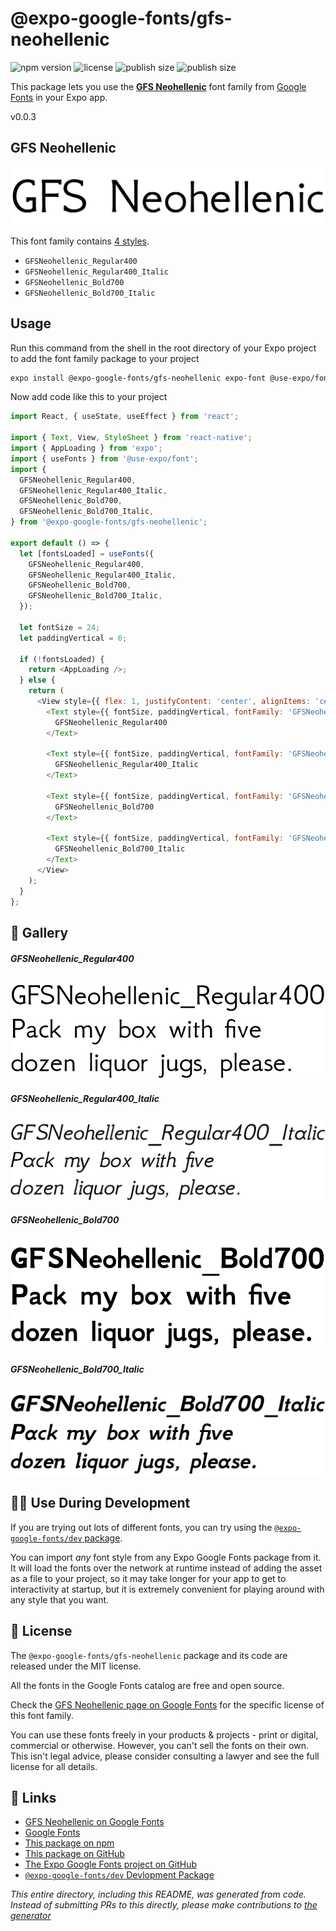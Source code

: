# @expo-google-fonts/gfs-neohellenic

![npm version](https://flat.badgen.net/npm/v/@expo-google-fonts/gfs-neohellenic)
![license](https://flat.badgen.net/github/license/expo/google-fonts)
![publish size](https://flat.badgen.net/packagephobia/install/@expo-google-fonts/gfs-neohellenic)
![publish size](https://flat.badgen.net/packagephobia/publish/@expo-google-fonts/gfs-neohellenic)

This package lets you use the [**GFS Neohellenic**](https://fonts.google.com/specimen/GFS+Neohellenic) font family from [Google Fonts](https://fonts.google.com/) in your Expo app.

v0.0.3

## GFS Neohellenic

![GFS Neohellenic](./font-family.png)

This font family contains [4 styles](#-gallery).

- `GFSNeohellenic_Regular400`
- `GFSNeohellenic_Regular400_Italic`
- `GFSNeohellenic_Bold700`
- `GFSNeohellenic_Bold700_Italic`

## Usage

Run this command from the shell in the root directory of your Expo project to add the font family package to your project
```sh
expo install @expo-google-fonts/gfs-neohellenic expo-font @use-expo/font
```

Now add code like this to your project
```js
import React, { useState, useEffect } from 'react';

import { Text, View, StyleSheet } from 'react-native';
import { AppLoading } from 'expo';
import { useFonts } from '@use-expo/font';
import {
  GFSNeohellenic_Regular400,
  GFSNeohellenic_Regular400_Italic,
  GFSNeohellenic_Bold700,
  GFSNeohellenic_Bold700_Italic,
} from '@expo-google-fonts/gfs-neohellenic';

export default () => {
  let [fontsLoaded] = useFonts({
    GFSNeohellenic_Regular400,
    GFSNeohellenic_Regular400_Italic,
    GFSNeohellenic_Bold700,
    GFSNeohellenic_Bold700_Italic,
  });

  let fontSize = 24;
  let paddingVertical = 6;

  if (!fontsLoaded) {
    return <AppLoading />;
  } else {
    return (
      <View style={{ flex: 1, justifyContent: 'center', alignItems: 'center' }}>
        <Text style={{ fontSize, paddingVertical, fontFamily: 'GFSNeohellenic_Regular400' }}>
          GFSNeohellenic_Regular400
        </Text>

        <Text style={{ fontSize, paddingVertical, fontFamily: 'GFSNeohellenic_Regular400_Italic' }}>
          GFSNeohellenic_Regular400_Italic
        </Text>

        <Text style={{ fontSize, paddingVertical, fontFamily: 'GFSNeohellenic_Bold700' }}>
          GFSNeohellenic_Bold700
        </Text>

        <Text style={{ fontSize, paddingVertical, fontFamily: 'GFSNeohellenic_Bold700_Italic' }}>
          GFSNeohellenic_Bold700_Italic
        </Text>
      </View>
    );
  }
};

```

## 🔡 Gallery

##### GFSNeohellenic_Regular400
![GFSNeohellenic_Regular400](./bd8b39a679957cee00c5e50a23c2e6d3d6ba8d207873672a245c1de120f75028.ttf.png)

##### GFSNeohellenic_Regular400_Italic
![GFSNeohellenic_Regular400_Italic](./44d41c717d709e6a615d33a24a85f8bd9bb4eff83466d4fafb85844a41ac142b.ttf.png)

##### GFSNeohellenic_Bold700
![GFSNeohellenic_Bold700](./07ff63886ca5101d1a9bc31d7fb3f8dba0dfe2b725183cfb5349444e2ad8d4ad.ttf.png)

##### GFSNeohellenic_Bold700_Italic
![GFSNeohellenic_Bold700_Italic](./3317aac2c90d40a458f2817b4d514af6fa109becec2a0735a3415f2fda7a4603.ttf.png)


## 👩‍💻 Use During Development

If you are trying out lots of different fonts, you can try using the [`@expo-google-fonts/dev` package](https://github.com/expo/google-fonts/tree/master/font-packages/dev#readme).

You can import *any* font style from any Expo Google Fonts package from it. It will load the fonts
over the network at runtime instead of adding the asset as a file to your project, so it may take longer
for your app to get to interactivity at startup, but it is extremely convenient
for playing around with any style that you want.

## 📖 License

The `@expo-google-fonts/gfs-neohellenic` package and its code are released under the MIT license.

All the fonts in the Google Fonts catalog are free and open source.

Check the [GFS Neohellenic page on Google Fonts](https://fonts.google.com/specimen/GFS+Neohellenic) for the specific license of this font family.

You can use these fonts freely in your products & projects - print or digital, commercial or otherwise. However, you can't sell the fonts on their own. This isn't legal advice, please consider consulting a lawyer and see the full license for all details.

## 🔗 Links

- [GFS Neohellenic on Google Fonts](https://fonts.google.com/specimen/GFS+Neohellenic)
- [Google Fonts](https://fonts.google.com/)
- [This package on npm](https://www.npmjs.com/package/@expo-google-fonts/gfs-neohellenic)
- [This package on GitHub](https://github.com/expo/google-fonts/tree/master/font-packages/gfs-neohellenic)
- [The Expo Google Fonts project on GitHub](https://github.com/expo/google-fonts)
- [`@expo-google-fonts/dev` Devlopment Package](https://github.com/expo/google-fonts/tree/master/font-packages/dev)


*This entire directory, including this README, was generated from code. Instead of submitting PRs to this directly, please make contributions to [the generator](https://github.com/expo/google-fonts/tree/master/packages/generator)*
